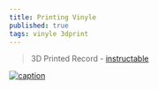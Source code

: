```yaml
---
title: Printing Vinyle
published: true
tags: vinyle 3dprint
---
```

> 3D Printed Record - [instructable](https://www.instructables.com/3D-Printed-Record/)

[![caption](https://content.instructables.com/FEL/HLE1/HB58N5JK/FELHLE1HB58N5JK.jpg?auto=webp&frame=1&fit=bounds&md=8a31115ea8ed440f32b5b86cfcc36861)](https://www.instructables.com/3D-Printed-Record/)